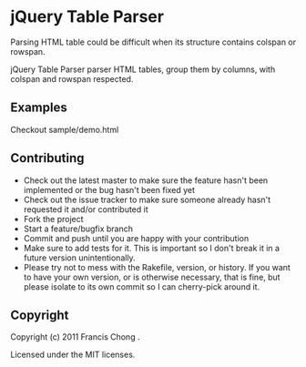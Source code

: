 # jQuery Table Parser

  Parsing HTML table could be difficult when its structure contains colspan or rowspan. 

  jQuery Table Parser parser HTML tables, group them by columns, with colspan and rowspan respected. 

## Examples

  Checkout sample/demo.html

## Contributing
 
* Check out the latest master to make sure the feature hasn't been implemented or the bug hasn't been fixed yet
* Check out the issue tracker to make sure someone already hasn't requested it and/or contributed it
* Fork the project
* Start a feature/bugfix branch
* Commit and push until you are happy with your contribution
* Make sure to add tests for it. This is important so I don't break it in a future version unintentionally.
* Please try not to mess with the Rakefile, version, or history. If you want to have your own version, or is otherwise necessary, that is fine, but please isolate to its own commit so I can cherry-pick around it.

## Copyright

Copyright (c) 2011 Francis Chong <francis at ignition dot hk>. 
  
Licensed under the MIT licenses.

